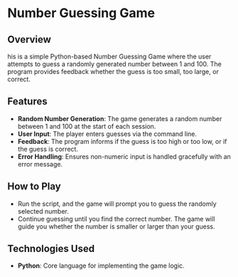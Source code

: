 # Number Guessing Game

## Overview
his is a simple Python-based Number Guessing Game where the user attempts to guess a randomly generated number between 1 and 100. The program provides feedback whether the guess is too small, too large, or correct.

## Features
- **Random Number Generation**: The game generates a random number between 1 and 100 at the start of each session.
- **User Input**: The player enters guesses via the command line.
- **Feedback**: The program informs if the guess is too high or too low, or if the guess is correct.
- **Error Handling**: Ensures non-numeric input is handled gracefully with an error message.

## How to Play
- Run the script, and the game will prompt you to guess the randomly selected number.
- Continue guessing until you find the correct number. The game will guide you whether the number is smaller or larger than your guess.

## Technologies Used
- **Python**: Core language for implementing the game logic.